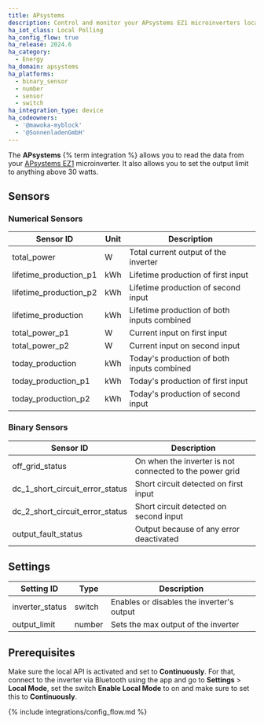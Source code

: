 ```yaml
---
title: APsystems
description: Control and monitor your APsystems EZ1 microinverters locally without the cloud
ha_iot_class: Local Polling
ha_config_flow: true
ha_release: 2024.6
ha_category:
  - Energy
ha_domain: apsystems
ha_platforms:
  - binary_sensor
  - number
  - sensor
  - switch
ha_integration_type: device
ha_codeowners:
  - '@mawoka-myblock'
  - '@SonnenladenGmbH'
---
```


The **APsystems** {% term integration %} allows you to read the data from your [APsystems EZ1](https://emea.apsystems.com/diy/ez1/) microinverter. It also allows you to set the output limit to anything above 30 watts.

## Sensors

### Numerical Sensors
| Sensor ID | Unit | Description
|---|---| ---|
| total_power | W | Total current output of the inverter
| lifetime_production_p1 | kWh | Lifetime production of first input
| lifetime_production_p2 | kWh | Lifetime production of second input
| lifetime_production | kWh | Lifetime production of both inputs combined
| total_power_p1 | W | Current input on first input
| total_power_p2 | W | Current input on second input
| today_production | kWh | Today's production of both inputs combined
| today_production_p1 | kWh | Today's production of first input
| today_production_p2 | kWh | Today's production of second input

### Binary Sensors
| Sensor ID  | Description
|---|---|
| off_grid_status | On when the inverter is not connected to the power grid
| dc_1_short_circuit_error_status | Short circuit detected on first input
| dc_2_short_circuit_error_status | Short circuit detected on second input
| output_fault_status | Output because of any error deactivated

## Settings
| Setting ID | Type | Description
|---|---|---|
| inverter_status | switch | Enables or disables the inverter's output
| output_limit | number | Sets the max output of the inverter




## Prerequisites

Make sure the local API is activated and set to **Continuously**. For that, connect to the inverter via Bluetooth using the app and go to **Settings** > **Local Mode**, set the switch **Enable Local Mode** to on and make sure to set this to **Continuously**.

{% include integrations/config_flow.md %}
